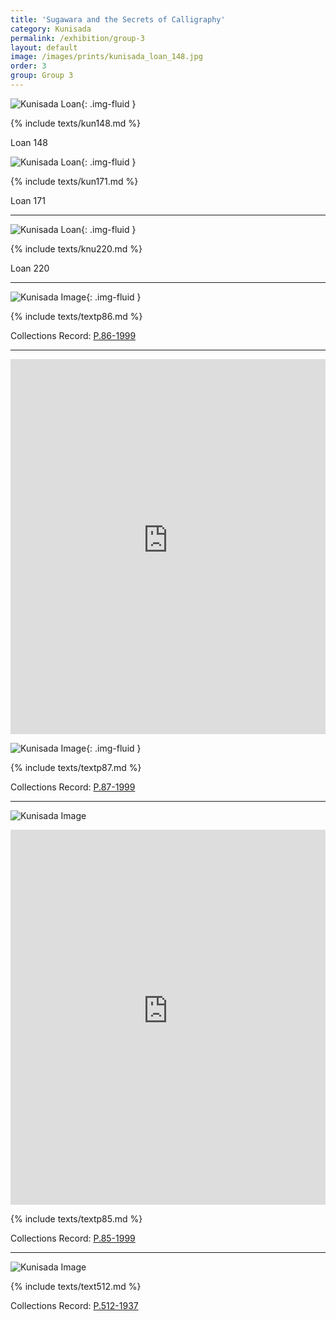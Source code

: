 ```yaml
---
title: 'Sugawara and the Secrets of Calligraphy'
category: Kunisada
permalink: /exhibition/group-3
layout: default
image: /images/prints/kunisada_loan_148.jpg
order: 3
group: Group 3
---
```

![Kunisada Loan ]({{site.baseurl}}/images/prints/kunisada_loan_148.jpg){: .img-fluid }

{% include texts/kun148.md %}  

Loan 148

![Kunisada Loan ]({{site.baseurl}}/images/prints/kunisada_loan_171.jpg){: .img-fluid }   

{% include texts/kun171.md %}  

Loan 171

----

![Kunisada Loan ]({{site.baseurl}}/images/prints/kunisada_loan_220.jpg){: .img-fluid }

{% include texts/knu220.md %}   

Loan 220

----

![Kunisada Image]({{site.baseurl}}/images/prints/p.86-1999.jpg){: .img-fluid }

{% include texts/textp86.md %}   

Collections Record: [P.86-1999](https://data.fitzmuseum.cam.ac.uk/id/object/9479)

----

<iframe src="https://data.fitzmuseum.cam.ac.uk/uv.html#?manifest=https://api.fitz.ms/data-distributor/iiif/object-9480/manifest&c=0&m=0&cv=0&config=https://data.fitzmuseum.cam.ac.uk/config.json&locales=en-GB:English (GB),cy-GB:Cymraeg,fr-FR:Français (FR),sv-SE:Svenska,xx-XX:English (GB) (xx-XX)&xywh=-4950,-482,14108,5825&r=0" width="100%" height="600" allowfullscreen frameborder="0"></iframe>

![Kunisada Image]({{site.baseurl}}/images/prints/p.87-1999.jpg){: .img-fluid }

{% include texts/textp87.md %}  

Collections Record: [P.87-1999](https://data.fitzmuseum.cam.ac.uk/id/object/9480)

----

![Kunisada Image]({{site.baseurl}}/images/prints/p.85-1999.jpg)

<iframe src="https://data.fitzmuseum.cam.ac.uk/uv.html#?manifest=https://api.fitz.ms/data-distributor/iiif/object-9478/manifest&c=0&m=0&cv=0&config=https://data.fitzmuseum.cam.ac.uk/config.json&locales=en-GB:English (GB),cy-GB:Cymraeg,fr-FR:Français (FR),sv-SE:Svenska,xx-XX:English (GB) (xx-XX)&xywh=-4943,-245,14073,5811&r=0" width="100%" height="600" allowfullscreen frameborder="0"></iframe>

{% include texts/textp85.md %}  

Collections Record: [P.85-1999](https://data.fitzmuseum.cam.ac.uk/id/object/9478)

----

![Kunisada Image]({{site.baseurl}}/images/prints/p.512-1937.jpg)

{% include texts/text512.md %}

Collections Record: [P.512-1937](https://data.fitzmuseum.cam.ac.uk/id/object/182378)
